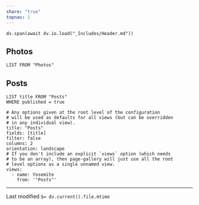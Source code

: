 ```yaml
---
share: "true"
topnav: 1
---
```

```dataviewjs
dv.span(await dv.io.load("_Includes/Header.md"))
```
## Photos
```dataview
LIST FROM "Photos"
```
## Posts
```dataview
LIST title FROM "Posts"
WHERE published = true
```

```page-gallery
# Any options given at the root level of the configuration
# will be used as defaults for all views (but can be overridden
# in any individual view). 
title: "Posts"
fields: [title]
filter: false
columns: 2
orientation: landscape
# If you don't include an explicit `views` option (which needs
# to be an array), then page-gallery will just use all the root
# level options as a single unnamed view.
views:
  - name: Yosemite
    from: '"Posts"'
```



---
Last modified `$= dv.current().file.mtime`